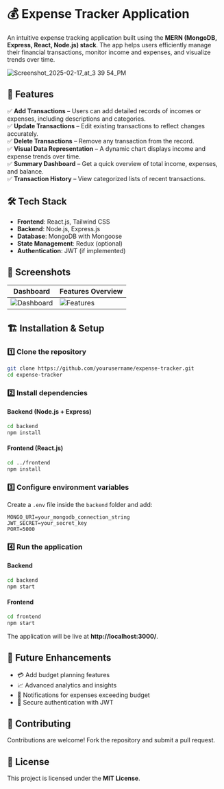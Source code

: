 

# 💰 Expense Tracker Application

An intuitive expense tracking application built using the **MERN (MongoDB, Express, React, Node.js) stack**. The app helps users efficiently manage their financial transactions, monitor income and expenses, and visualize trends over time.

![Screenshot_2025-02-17_at_3 39 54_PM](https://github.com/user-attachments/assets/cc9a9dd5-eaa2-4734-881a-3bb334b5bed9)

## 🚀 Features

✅ **Add Transactions** – Users can add detailed records of incomes or expenses, including descriptions and categories.  
✅ **Update Transactions** – Edit existing transactions to reflect changes accurately.  
✅ **Delete Transactions** – Remove any transaction from the record.  
✅ **Visual Data Representation** – A dynamic chart displays income and expense trends over time.  
✅ **Summary Dashboard** – Get a quick overview of total income, expenses, and balance.  
✅ **Transaction History** – View categorized lists of recent transactions.  

## 🛠️ Tech Stack

- **Frontend**: React.js, Tailwind CSS  
- **Backend**: Node.js, Express.js  
- **Database**: MongoDB with Mongoose  
- **State Management**: Redux (optional)  
- **Authentication**: JWT (if implemented)  

## 📸 Screenshots

| Dashboard | Features Overview |
|-----------|------------------|
| ![Dashboard](./screenshots/dashboard.png) | ![Features](./screenshots/features.png) |

## 🏗️ Installation & Setup

### 1️⃣ Clone the repository  
```bash
git clone https://github.com/yourusername/expense-tracker.git
cd expense-tracker
```

### 2️⃣ Install dependencies  
#### Backend (Node.js + Express)  
```bash
cd backend
npm install
```

#### Frontend (React.js)  
```bash
cd ../frontend
npm install
```

### 3️⃣ Configure environment variables  
Create a `.env` file inside the `backend` folder and add:  
```env
MONGO_URI=your_mongodb_connection_string
JWT_SECRET=your_secret_key
PORT=5000
```

### 4️⃣ Run the application  
#### Backend  
```bash
cd backend
npm start
```

#### Frontend  
```bash
cd frontend
npm start
```

The application will be live at **http://localhost:3000/**.

## 🎯 Future Enhancements

- 💳 Add budget planning features  
- 📈 Advanced analytics and insights  
- 🔔 Notifications for expenses exceeding budget  
- 🔐 Secure authentication with JWT  

## 🙌 Contributing

Contributions are welcome! Fork the repository and submit a pull request.

## 📜 License

This project is licensed under the **MIT License**.





